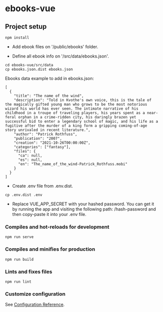 # ebooks-vue

## Project setup
```
npm install
```
- Add ebook files on '/public/ebooks' folder.

- Define all ebook info on '/src/data/ebooks.json'.
```
cd ebooks-vue/src/data
cp ebooks.json.dist ebooks.json
```
Ebooks data example to add in ebooks.json:
```
[
  {
    "title": "The name of the wind",
    "description": "Told in Kvothe's own voice, this is the tale of the magically gifted young man who grows to be the most notorious wizard his world has ever seen. The intimate narrative of his childhood in a troupe of traveling players, his years spent as a near-feral orphan in a crime-ridden city, his daringly brazen yet successful bid to enter a legendary school of magic, and his life as a fugitive after the murder of a king form a gripping coming-of-age story unrivaled in recent literature.",
    "author": "Patrick Rothfuss",
    "publication": "2007",
    "creation": "2021-10-26T00:00:00Z",
    "categories": ["fantasy"],
    "files": {
      "ca": null,
      "es": null,
      "en": "The_name_of_the_wind-Patrick_Rothfuss.mobi"
    }
  }
]
```

- Create .env file from .env.dist.
```
cp .env.dist .env
```

- Replace VUE_APP_SECRET with your hashed password. You can get it by running the app and visiting the following path: /hash-password and then copy-paste it into your .env file.

### Compiles and hot-reloads for development
```
npm run serve
```

### Compiles and minifies for production
```
npm run build
```

### Lints and fixes files
```
npm run lint
```

### Customize configuration
See [Configuration Reference](https://cli.vuejs.org/config/).
